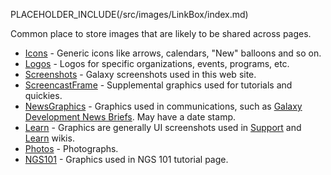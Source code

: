PLACEHOLDER_INCLUDE(/src/images/LinkBox/index.md)

Common place to store images that are likely to be shared across pages.

* [Icons](/src/images/Icons/index.md) - Generic icons like arrows, calendars, "New" balloons and so on.
* [Logos](/src/images/Logos/index.md) - Logos for specific organizations, events, programs, etc.
* [Screenshots](/src/images/Screenshots/index.md) - Galaxy screenshots used in this web site.
* [ScreencastFrame](/src/images/ScreencastFrame/index.md) - Supplemental graphics used for tutorials and quickies.
* [NewsGraphics](/src/images/NewsGraphics/index.md) - Graphics used in communications, such as [Galaxy Development News Briefs](/src/DevNewsBriefs/index.md). May have a date stamp.
* [Learn](/src/images/Learn/index.md) - Graphics are generally UI screenshots used in [Support](/src/support/index.md) and [Learn](/src/Learn/index.md) wikis.
* [Photos](/src/images/Photos/index.md) - Photographs.
* [NGS101](/src/images/NGS101/index.md) - Graphics used in NGS 101 tutorial page.

